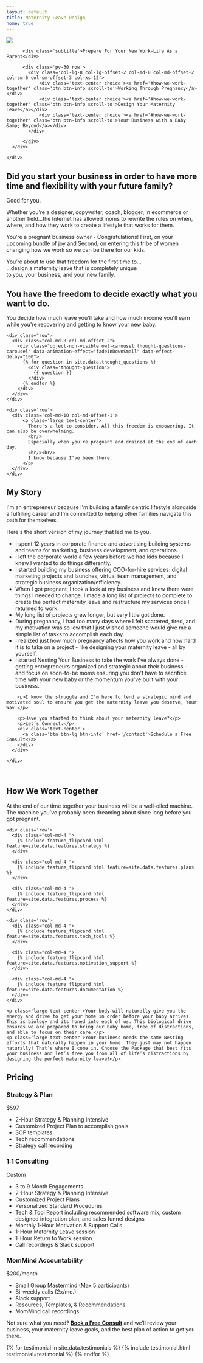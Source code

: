 ```yaml
---
layout: default
title: Maternity Leave Design
home: true
---
```

<!-- banner start -->
<!-- ================ -->

<!-- banner end -->
<div class='splash'>
<div class='container'>
<div class='row'>
<div class='col-md-7'>
<img src="/assets/images/nesting/logo_large.png" />

          <div class='subtitle'>Prepare For Your New Work-Life As a Parent</div>
    
          <div class='pv-30 row'>
            <div class='col-lg-8 col-lg-offset-2 col-md-8 col-md-offset-2 col-sm-6 col-sm-offset-3 col-xs-12'>
                <div class='text-center choice'><a href='#how-we-work-together' class='btn btn-info scroll-to'>Working Through Pregnancy</a></div>
                <div class='text-center choice'><a href='#how-we-work-together' class='btn btn-info scroll-to'>Design Your Maternity Leave</a></div>
                <div class='text-center choice'><a href='#how-we-work-together' class='btn btn-info scroll-to'>Your Business with a Baby &amp; Beyond</a></div>
            </div>
    
          </div>
      </div>
    
    </div>

</div>
</div>

<div id="page-start"></div>

<div class='light-gray-bg pv-40'>
<div class='container'>
<h2 class='text-center'>Did you start your business in order to have more <span class='logo-font'>time</span> and <span class='logo-font'>flexibility</span> with your future family?</h2>
<div class="separator"></div>


<p class='text-center large'>Good for you.</p>
<p class='text-center large'>Whether you’re a designer, copywriter, coach, blogger, in ecommerce or another field...the Internet has allowed moms to rewrite the rules on when, where, and how they work to create a lifestyle that works for them.</p>							
<p class='text-center large'>You’re a pregnant business owner - Congratulations! First, on your upcoming bundle of joy and Second, on entering this tribe of women changing how we work so we can be there for our kids.</p>

</div>
</div>

<section class="stats full-width-quote padding-bottom-clear default-bg hovered">
<div class="clearfix">
<div class="col-md-12 pv-40  col-xs-12 col-sm-3 text-center">
<div class="object-non-visible" data-animation-effect="fadeIn" data-effect-delay="300">
You’re about to use that freedom for the first time to...<br/>
<div class='logo-font'>...design a maternity leave that is completely unique</div>
to you, your business, and your new family.
</div>
</div>					
</div>
</section>

<section class="pv-30 padding-bottom-clear light-gray-bg">
<div class="container">
<div class="row">
<div class="col-md-10 col-md-offset-1">
<h1 class="text-center large">You have the freedom to decide exactly what you want to do.</h1>
<div class="separator"></div>
<p class="large text-center">You decide how much leave you'll take and how much income you'll earn while you're recovering and getting to know your new baby.</p>
</div>
</div>

    <div class="row">
      <div class="col-md-8 col-md-offset-2">
        <div class="object-non-visible owl-carousel thought-questions-carousel" data-animation-effect="fadeInDownSmall" data-effect-delay="100">
          {% for question in site.data.thought_questions %}
            <div class='thought-question'>
              {{ question }}
            </div>
          {% endfor %}
        </div>
      </div>
    </div>
    
    <div class='row'>
      <div class='col-md-10 col-md-offset-1'>
          <p class='large text-center'>
            There's a lot to consider. All this freedom is empowering. It can also be overwhelming.
            <br/>
            Especially when you're pregnant and drained at the end of each day.
            <br/><br/>
            I know because I’ve been there.
          </p>
      </div>
    </div>

</div>
</section>

<section class="pv-30" id='my-story'>
<div class="container">
<div class="row">
<div class="col-md-8 col-md-offset-2">
<h2>My Story</h2>
<div class="separator-2"></div>
<p>I'm an entrepreneur because I'm building a family centric lifestyle alongside a fulfilling career and I'm committed to helping other families navigate this path for themselves.</p>
<p>Here's the short version of my journey that led me to you.</p>
<ul>
<li>I spent 12 years in corporate finance and advertising building systems and teams for marketing, business development, and operations.</li>
<li>I left the corporate world a few years before we had kids because I knew I wanted to do things differently.</li>
<li>I started building my business offering COO-for-hire services: digital marketing projects and launches, virtual team management, and strategic business organization/efficiency.</li>
<li>When I got pregnant, I took a look at my business and knew there were things I needed to change. I made a long list of projects to complete to create the perfect maternity leave and restructure my services once I returned to work.</li>
<li>My long list of projects grew longer, but very little got done.</li>
<li>During pregnancy, I had too many days where I felt scattered, tired, and my motivation was so low that I just wished someone would give me a simple list of tasks to accomplish each day.</li>
<li>I realized just how much pregnancy affects how you work and how hard it is to take on a project - like designing your maternity leave - all by yourself.</li>
<li>I started Nesting Your Business to take the work I've always done - getting entrepreneurs organized and strategic about their business - and focus on soon-to-be moms ensuring you don't have to  sacrifice time with your new baby or the momentum you've built with your business.</li>
</ul>

        <p>I know the struggle and I'm here to lend a strategic mind and motivated soul to ensure you get the maternity leave you deserve, Your Way.</p>
        
        <p>Have you started to think about your maternity leave?</p>
        <p>Let’s Connect.</p>
        <div class='text-center'>
          <a class='btn btn-lg btn-info' href='/contact'>Schedule a Free Consult</a>
        </div>
      </div>
    
    </div>

</div>
<br>
</section>

<section class="light-gray-bg pv-30 clearfix" id='how-we-work-together'>
<div class="container">
<div class="row">
<div class="col-md-8 col-md-offset-2">
<h2 class="text-center">How We <strong>Work Together</strong></h2>
<div class="separator"></div>
<p class="large text-center">At the end of our time together your business will be a well-oiled machine. The machine you’ve probably been dreaming about since long before you got pregnant.</p>
</div>
</div>

    <div class='row'>
      <div class="col-md-4 ">
        {% include feature_flipcard.html feature=site.data.features.strategy %}
      </div>
    
      <div class="col-md-4 ">
        {% include feature_flipcard.html feature=site.data.features.plans %}
      </div>
    
      <div class="col-md-4 ">
        {% include feature_flipcard.html feature=site.data.features.process %}
      </div>
    </div>
    
    <div class='row'>
      <div class="col-md-4 ">
        {% include feature_flipcard.html feature=site.data.features.tech_tools %}
      </div>
    
      <div class="col-md-4 ">
        {% include feature_flipcard.html feature=site.data.features.motivation_support %}
      </div>
    
      <div class="col-md-4 ">
        {% include feature_flipcard.html feature=site.data.features.documentation %}
      </div>
    </div>
    
    <p class='large text-center'>Your body will naturally give you the energy and drive to get your home in order before your baby arrives. This is biology and its honed into each of us. This biological drive ensures we are prepared to bring our baby home, free of distractions, and able to focus on their care.</p>
    <p class='large text-center'>Your business needs the same Nesting efforts that naturally happen in your home. They just may not happen naturally! That’s where I come in. Choose the Package that best fits your business and let’s free you from all of life’s distractions by designing the perfect maternity leave!</p>

</div>
</section>

<section id="pricing" class="pv-20 padding-bottom-clear clearfix">
<div class="container">
<div class="row">
<div class="col-md-8 col-md-offset-2">
<h2 class="text-center">Pricing</h2>
<div class="separator"></div>
</div>
</div>
<!-- pricing tables start -->
<!-- ================ -->
<div class="pricing-tables circle-head object-non-visible" data-animation-effect="fadeInUpSmall"  data-effect-delay="0">
<div class="row grid-space-10">
<div class="col-md-4">
<!-- pricing table start -->
<!-- ================ -->
<div class="plan shadow light-gray-bg bordered">
<div class="header dark-bg">
<h3>Strategy & Plan</h3>
<div class="price"><span>$597</span></div>
</div>
<ul class="">										
<li>2-Hour Strategy & Planning Intensive</li>
<li>Customized Project Plan to accomplish goals</li>
<li>SOP templates</li>
<li>Tech recommendations</li>
<li>Strategy call recording</li>
</ul>
</div>
<!-- pricing table end -->
</div>
<div class="col-md-4">
<!-- pricing table start -->
<!-- ================ -->
<div class="plan shadow light-gray-bg bordered best-value">
<div class="header default-bg">
<h3>1:1 Consulting</h3>
<div class="price"><span>Custom</span></div>
</div>
<ul>
<li>3 to 9 Month Engagements</li>
<li>2-Hour Strategy & Planning Intensive</li>
<li>Customized Project Plans</li>
<li>Personalized Standard Procedures</li>
<li>Tech & Tool Report including recommended software mix, custom designed integration plan, and sales funnel designs</li>
<li>Monthly 1-Hour Motivation & Support Calls</li>
<li>1-Hour Maternity Leave session</li>
<li>1-Hour Return to Work session</li>
<li>Call recordings & Slack support</li>
</ul>
</div>
<!-- pricing table end -->
</div>
<div class="col-md-4">
<!-- pricing table start -->
<!-- ================ -->
<div class="plan shadow light-gray-bg bordered">
<div class="header dark-bg">
<h3 class='multiline'>MomMind Accountability</h3>
<div class="price"><span>$200/month</span></div>
</div>
<ul>
<li>Small Group Mastermind (Max 5 participants)</li>
<li>Bi-weekly calls (2x/mo.)</li>
<li>Slack support</li>
<li>Resources, Templates, & Recommendations</li>
<li>MomMind call recordings</li>
</ul>
</div>
<!-- pricing table end -->
</div>
</div>
<p class='text-center large'>Not sure what you need? <strong><a href='/contact'>Book a Free Consult</a></strong> and we’ll review your business, your maternity leave goals, and the best plan of action to get you there.</p>
</div>
<!-- pricing tables end -->

</div>
</section>

<!-- <section class="section light-gray-bg clearfix">
<div class="container">
<div class="row">
<div class="col-md-8 col-md-offset-2">
<h2 class="text-center"><strong>Blog</strong></h2>
<div class="separator"></div>
</div>
</div>
</div>
<div class="owl-carousel carousel-autoplay pl-10 pr-10">

    <div class="listing-item pl-10 pr-10 mb-20">
      <div class="overlay-container bordered overlay-visible">
        <img src="/assets/images/category-1.jpg" alt="">
        <a class="overlay-link" href="#"><i class="fa fa-plus"></i></a>
        <div class="overlay-bottom">
          <div class="text">
            <h3 class="title">X Pregnancy &amp; Your Online Business (Creativity is hard to come by!)</h3>
          </div>
        </div>
      </div>					
    </div>
    
    <div class="listing-item pl-10 pr-10 mb-20">
      <div class="overlay-container bordered overlay-visible">
        <img src="/assets/images/category-1.jpg" alt="">
        <a class="overlay-link" href="#"><i class="fa fa-plus"></i></a>
        <div class="overlay-bottom">
          <div class="text">
            <h3 class="title">X Map Your To-Do List to Your Energy Levels</h3>
          </div>
        </div>
      </div>					
    </div>
    
    <div class="listing-item pl-10 pr-10 mb-20">
      <div class="overlay-container bordered overlay-visible">
        <img src="/assets/images/category-1.jpg" alt="">
        <a class="overlay-link" href="#"><i class="fa fa-plus"></i></a>
        <div class="overlay-bottom">
          <div class="text">
            <h3 class="title">X How to Make Money While On Maternity Leave</h3>
          </div>
        </div>
      </div>					
    </div>

</div>
</section> -->

<section id="section-4" class="section" style="background-image: url(assets/images/nesting/bg-quote.png);">
<div class='container'>
<div class="owl-carousel content-slider testimonial-carousel">
{% for testimonial in site.data.testimonials %}
{% include testimonial.html testimonial=testimonial %}
{% endfor %}					
</div>
</div>
</section>